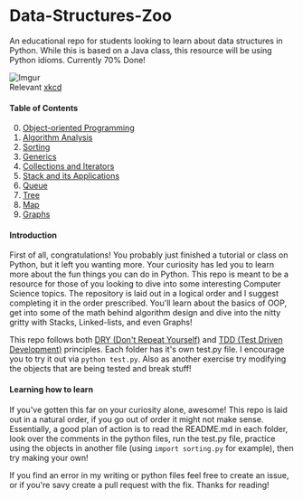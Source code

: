# Data-Structures-Zoo
An educational repo for students looking to learn about data structures in Python.
While this is based on a Java class, this resource will be using Python idioms. Currently 70% Done!

![Imgur](http://imgs.xkcd.com/comics/python.png)
<br>
Relevant [xkcd](http://www.xkcd.com)

#### Table of Contents
0. [Object-oriented Programming](https://github.com/QuantumFractal/Data-Structures-Zoo/tree/master/0-Object-Oriented%20Programming)
1. [Algorithm Analysis](https://github.com/QuantumFractal/Data-Structures-Zoo/tree/master/1-Algorithm%20Analysis)
2. [Sorting](https://github.com/QuantumFractal/Data-Structures-Zoo/tree/master/2-Sorting)
3. [Generics](https://github.com/QuantumFractal/Data-Structures-Zoo/tree/master/3-Generics)
4. [Collections and Iterators](https://github.com/QuantumFractal/Data-Structures-Zoo/tree/master/4-Collections%20and%20Iterators)
5. [Stack and its Applications](https://github.com/QuantumFractal/Data-Structures-Zoo/tree/master/5-Stack%20and%20its%20applications)
6. [Queue](https://github.com/QuantumFractal/Data-Structures-Zoo/tree/master/6-Queue)
7. [Tree](https://github.com/QuantumFractal/Data-Structures-Zoo/tree/master/7-Tree)
8. [Map](https://github.com/QuantumFractal/Data-Structures-Zoo/tree/master/8-Map)
9. [Graphs](https://github.com/QuantumFractal/Data-Structures-Zoo/tree/master/9-Graphs)

#### Introduction
First of all, congratulations! You probably just finished a tutorial or class on Python, but it left you wanting more. Your curiosity has led you to learn more about the fun things you can do in Python. This repo is meant to be a resource for those of you looking to dive into some interesting Computer Science topics.
The repository is laid out in a logical order and I suggest completing it in the order prescribed. You'll learn about the basics of OOP, get into some of the math behind algorithm design and dive into the nitty gritty with Stacks, Linked-lists, and even Graphs!

This repo follows both [DRY (Don't Repeat Yourself)](https://en.wikipedia.org/wiki/Don't_repeat_yourself) and
[TDD (Test Driven Development)](https://en.wikipedia.org/wiki/Test-driven_development) principles. Each folder has it's own test.py file.
I encourage you to try it out via ``python test.py``. Also as another exercise try modifying the objects that are being tested and break
stuff!

#### Learning how to learn
If you've gotten this far on your curiosity alone, awesome! This repo is laid out in a natural order, if you go out of order it might not
make sense. Essentially, a good plan of action is to read the README.md in each folder, look over the comments in the python files,
run the test.py file, practice using the objects in another file (using ``import sorting.py`` for example), then try making your own!

If you find an error in my writing or python files feel free to create an issue, or if you're savy create a pull request with the fix.
Thanks for reading!
